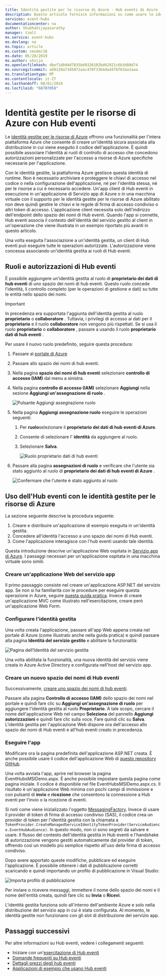 ```yaml
---
title: Identità gestite per le risorse di Azure - Hub eventi di Azure | Microsoft Docs
description: Questo articolo fornisce informazioni su come usare le identità gestite per le risorse di Azure con Hub eventi di Azure
services: event-hubs
documentationcenter: na
author: ShubhaVijayasarathy
manager: timlt
ms.service: event-hubs
ms.devlang: na
ms.topic: article
ms.custom: seodec18
ms.date: 05/20/2019
ms.author: shvija
ms.openlocfilehash: dbef1db94d7835bd9326102bd62921c6b3d88d74
ms.sourcegitcommit: ad9120a73d5072aac478f33b4dad47bf63aa1aaa
ms.translationtype: MT
ms.contentlocale: it-IT
ms.lasthandoff: 08/01/2019
ms.locfileid: "68707058"
---
```

# <a name="managed-identities-for-azure-resources-with-event-hubs"></a>Identità gestite per le risorse di Azure con Hub eventi

Le [identità gestite per le risorse di Azure](../active-directory/managed-identities-azure-resources/overview.md) offrono una funzionalità per l'intera piattaforma Azure che consente di creare un'identità sicura associata alla distribuzione in cui viene eseguito il codice dell'applicazione. È quindi possibile associare l'identità ai ruoli di controllo di accesso che concedono autorizzazioni personalizzate per l'accesso a risorse di Azure specifiche necessarie per l'applicazione. 

Con le identità gestite, la piattaforma Azure gestisce questa identità di runtime. Non è necessario archiviare e proteggere le chiavi di accesso nel codice o nella configurazione dell'applicazione, né per l'identità stessa, né per le risorse a cui è necessario accedere. Un'app client di Hub eventi in esecuzione in un'applicazione di Servizio app di Azure o in una macchina virtuale con il supporto per le identità gestite per le risorse di Azure abilitato non deve quindi gestire le chiavi e le regole di firma di accesso condiviso o altri token di accesso. L'applicazione client necessita solo dell'indirizzo dell'endpoint dello spazio dei nomi di Hub eventi. Quando l'app si connette, Hub eventi associa il contesto dell'identità del servizio gestito al client in un'operazione che viene illustrata in un esempio riportato più avanti in questo articolo.

Una volta eseguita l'associazione a un'identità gestita, un client di Hub eventi può eseguire tutte le operazioni autorizzate. L'autorizzazione viene concessa associando un'identità gestita ai ruoli di Hub eventi. 

## <a name="event-hubs-roles-and-permissions"></a>Ruoli e autorizzazioni di Hub eventi
È possibile aggiungere un'identità gestita al ruolo di **proprietario dei dati di hub eventi** di uno spazio dei nomi di hub eventi. Questo ruolo concede l'identità, il controllo completo (per le operazioni di gestione e dati) su tutte le entità nello spazio dei nomi.

>[!IMPORTANT]
> In precedenza era supportata l'aggiunta dell'identità gestita al ruolo **proprietario** o **collaboratore** . Tuttavia, i privilegi di accesso ai dati per il **proprietario** e il ruolo **collaboratore** non vengono più rispettati. Se si usa il ruolo **proprietario** o **collaboratore** , passare a usando il ruolo **proprietario dati di hub eventi** .

Per usare il nuovo ruolo predefinito, seguire questa procedura: 

1. Passare al [portale di Azure](https://portal.azure.com)
2. Passare allo spazio dei nomi di hub eventi.
3. Nella pagina **spazio dei nomi di hub eventi** selezionare **controllo di accesso (IAM)** dal menu a sinistra.
4. Nella pagina **controllo di accesso (IAM)** selezionare **Aggiungi** nella sezione **Aggiungi un'assegnazione di ruolo** . 

    ![Pulsante Aggiungi assegnazione ruolo](./media/event-hubs-managed-service-identity/add-role-assignment-button.png)
5. Nella pagina **Aggiungi assegnazione ruolo** eseguire le operazioni seguenti: 
    1. Per **ruolo**selezionare il **proprietario dei dati di hub eventi di Azure**. 
    2. Consente di selezionare l' **identità** da aggiungere al ruolo.
    3. Selezionare **Salva**. 

        ![Ruolo proprietario dati di hub eventi](./media/event-hubs-managed-service-identity/add-role-assignment-dialog.png)
6. Passare alla pagina **assegnazioni di ruolo** e verificare che l'utente sia stato aggiunto al ruolo di **proprietario dei dati di hub eventi di Azure** . 

    ![Confermare che l'utente è stato aggiunto al ruolo](./media/event-hubs-managed-service-identity/role-assignments.png)
 
## <a name="use-event-hubs-with-managed-identities-for-azure-resources"></a>Uso dell'Hub eventi con le identità gestite per le risorse di Azure

La sezione seguente descrive la procedura seguente:

1. Creare e distribuire un'applicazione di esempio eseguita in un'identità gestita.
2. Concedere all'identità l'accesso a uno spazio dei nomi di Hub eventi.
3. Come l'applicazione interagisce con l'hub eventi usando tale identità.

Questa introduzione descrive un'applicazione Web ospitata in [Servizio app di Azure](https://azure.microsoft.com/services/app-service/). I passaggi necessari per un'applicazione ospitata in una macchina virtuale sono simili.

### <a name="create-an-app-service-web-application"></a>Creare un'applicazione Web del servizio app

Il primo passaggio consiste nel creare un'applicazione ASP.NET del servizio app. Se non si ha familiarità con le procedure per eseguire questa operazione in Azure, seguire [questa guida pratica](../app-service/app-service-web-get-started-dotnet-framework.md). Invece di creare un'applicazione MVC come illustrato nell'esercitazione, creare però un'applicazione Web Form.

### <a name="set-up-the-managed-identity"></a>Configurare l'identità gestita

Una volta creata l'applicazione, passare all'app Web appena creata nel portale di Azure (come illustrato anche nella guida pratica) e quindi passare alla pagina **Identità del servizio gestito** e abilitare la funzionalità: 

![Pagina dell’Identità del servizio gestita](./media/event-hubs-managed-service-identity/msi1.png)
 
Una volta abilitata la funzionalità, una nuova identità del servizio viene creata in Azure Active Directory e configurata nell'host del servizio app.

### <a name="create-a-new-event-hubs-namespace"></a>Creare un nuovo spazio dei nomi di Hub eventi

Successivamente, [creare uno spazio dei nomi di hub eventi](event-hubs-create.md). 

Passare alla pagina **Controllo di accesso (IAM)** dello spazio dei nomi nel portale e quindi fare clic su **Aggiungi un'assegnazione di ruolo** per aggiungere l'identità gestita al ruolo **Proprietario**. A tale scopo, cercare il nome dell'applicazione Web nel campo **Seleziona** del pannello **Aggiungi autorizzazioni** e quindi fare clic sulla voce. Fare quindi clic su **Salva**. L'identità gestita per l'applicazione Web dispone ora dell'accesso allo spazio dei nomi di Hub eventi e all'hub eventi creato in precedenza. 

### <a name="run-the-app"></a>Eseguire l'app

Modificare ora la pagina predefinita dell'applicazione ASP.NET creata. È anche possibile usare il codice dell'applicazione Web di [questo repository GitHub](https://github.com/Azure/azure-event-hubs/tree/master/samples/DotNet/Microsoft.Azure.EventHubs/Rbac/ManagedIdentityWebApp). 

Una volta avviata l'app, aprire nel browser la pagina EventHubsMSIDemo.aspx. È anche possibile impostare questa pagina come pagina iniziale. Il codice è disponibile nel file EventHubsMSIDemo.aspx.cs. Il risultato è un'applicazione Web minima con pochi campi di immissione e con pulsanti di **invio** e **ricezione** che consentono la connessione a Hub eventi per l'invio o la ricezione di eventi. 

Si noti come viene inizializzato l'oggetto [MessagingFactory](/dotnet/api/microsoft.servicebus.messaging.messagingfactory). Invece di usare il provider di token di firma di accesso condiviso (SAS), il codice crea un provider di token per l'identità gestita con la chiamata a `TokenProvider.CreateManagedServiceIdentityTokenProvider(ServiceAudience.EventHubAudience)`. In questo modo, non ci sono segreti da salvare e usare. Il flusso del contesto dell'identità gestita in Hub eventi e l'handshake di autorizzazione vengono gestiti automaticamente dal provider di token, offrendo così un modello più semplice rispetto all'uso della firma di accesso condiviso.

Dopo avere apportato queste modifiche, pubblicare ed eseguire l'applicazione. È possibile ottenere i dati di pubblicazione corretti scaricando e quindi importando un profilo di pubblicazione in Visual Studio:

![Importa profilo di pubblicazione](./media/event-hubs-managed-service-identity/msi3.png)
 
Per inviare o ricevere messaggi, immettere il nome dello spazio dei nomi e il nome dell'entità creata, quindi fare clic su **Invia** o **Ricevi**. 
 
L'identità gestita funziona solo all'interno dell'ambiente Azure e solo nella distribuzione del servizio app in cui è stata configurata. Al momento, le identità gestite non funzionano con gli slot di distribuzione del servizio app.

## <a name="next-steps"></a>Passaggi successivi

Per altre informazioni su Hub eventi, vedere i collegamenti seguenti:

* Iniziare con un'[esercitazione di Hub eventi](event-hubs-dotnet-standard-getstarted-send.md)
* [Domande frequenti su Hub eventi](event-hubs-faq.md)
* [Dettagli prezzi degli hub eventi](https://azure.microsoft.com/pricing/details/event-hubs/)
* [Applicazioni di esempio che usano Hub eventi](https://github.com/Azure/azure-event-hubs/tree/master/samples)
